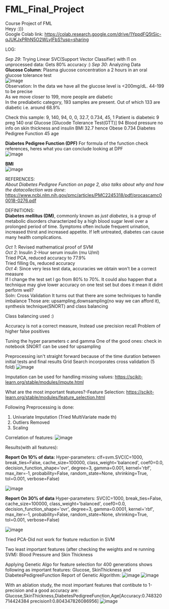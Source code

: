 # FML_Final_Project
Course Project of FML  
Heyy :)))  
Google Colab link: https://colab.research.google.com/drive/1YppdFQ5tSic-qJUKJxPRhN5O2WLyIFbS?usp=sharing  
  
LOG:

*Sep 29*: Trying Linear SVC(Support Vector Classifier) with l1 on unprocessed data: Gets 80% accuracy :)
*Sep 30*: Analyzing Data  
**Glucose Column**: Plasma glucose concentration a 2 hours in an oral glucose tolerance test  
![image](https://user-images.githubusercontent.com/88259695/135402142-d537f6c7-5567-4cff-b139-7b9553f2929c.png)   
Observation: In the data we have all the glucose level is <200mg/dL. 44-199 to be precise  
As we move closer to 199, more people are diabetic  
In the prediabetic category, 193 samples are present. Out of which 133 are diabetic i.e. around 68.9%  

Check this sample: 9,	140,	94,	0,	0,	32.7,	0.734,	45,	1
Patient is diabeteic
9 preg
140 oral Glucose [Glucode Tolerance Test(GTT)]
94 Blood pressure
no info on skin thickness and insulin
BMI 32.7 hence Obese
0.734 Diabetes Pedigree Function
45 age

**Diabetes Pedigree Function  (DPF)**
For formula of the function check references, heres what you can conclude looking at DPF  
![image](https://user-images.githubusercontent.com/88259695/135406674-f6406b53-f40d-4a47-80ba-aae90650066c.png)
  
  
**BMI**  
![image](https://user-images.githubusercontent.com/88259695/135403626-09b78e96-fcc2-44ac-9fab-4fae502d3bd4.png)

REFERENCES:  
*About Diabetes Pedigree Function on page 2, also talks about why and how the datacollection was done*: https://www.ncbi.nlm.nih.gov/pmc/articles/PMC2245318/pdf/procascamc00018-0276.pdf

DEFINITIONS:  
**Diabetes mellitus (DM)**, commonly known as _just diabetes_, is a group of metabolic disorders characterized by a high blood sugar level over a prolonged period of time. Symptoms often include frequent urination, increased thirst and increased appetite. If left untreated, diabetes can cause many health complications.


*Oct 1*: Revised mathematical proof of SVM  
*Oct 2*: Insulin 2-Hour serum insulin (mu U/ml)  
Tried PCA, reduced accuracy to 77.9%  
Tried filling 0s, reduced accuracy    
*Oct 4*: Since very less test data, accuracies we obtain won't be a correct measure  
If I change the test set I go from 80% to 70%. It could also happen that a technique may give lower accuracy on one test set but does it mean it didnt perform well?   
Soln: Cross Validation
It turns out that there are some techniques to handle imbalance
Those are: upsampling,downsampling(no way we can afford it), synthesis technique(SNORT) and class balancing

Class balancing used :)

Accuracy is not a correct measure, Instead use precision recall
Problem of higher false positives

Tuning the hyper parameters c and gamma
One of the good ones: check in notebook
SNORT can be used for upsampling

Preprocessing isn't straight forward because of the time duration between initial tests and final results
Grid Search incorporates cross validation (5 fold)
![image](https://user-images.githubusercontent.com/88259695/136698194-021a97d4-7ccd-4761-85b5-2cba041be00d.png)


Imputation can be used for handling missing values:
https://scikit-learn.org/stable/modules/impute.html


What are the most important features?-Feature Selection:
https://scikit-learn.org/stable/modules/feature_selection.html


Following Preprocessing is done:
1) Univariate Imputation (Tried MultiVariate made th)
2) Outliers Removed
3) Scaling


Correlation of features:
![image](https://user-images.githubusercontent.com/88259695/141613718-1a342507-3794-4b83-9f36-3afec1929e22.png)


Results(with all features):

**Report On 10% of data:**
Hyper-parameters:
clf=svm.SVC(C=1000, break_ties=False, cache_size=100000, class_weight='balanced',
    coef0=0.0, decision_function_shape='ovr', degree=3, gamma=0.001,
    kernel='rbf', max_iter=-1, probability=False, random_state=None,
    shrinking=True, tol=0.001, verbose=False)
    
![image](https://user-images.githubusercontent.com/88259695/141613775-915d8744-9ffd-4b9f-8d11-ecab38bf0041.png)

**Report On 30% of data**
Hyper-parameters:
SVC(C=1000, break_ties=False, cache_size=100000, class_weight='balanced',
    coef0=0.0, decision_function_shape='ovr', degree=3, gamma=0.0001,
    kernel='rbf', max_iter=-1, probability=False, random_state=None,
    shrinking=True, tol=0.001, verbose=False)

![image](https://user-images.githubusercontent.com/88259695/141614028-a891c282-ea12-4ad5-825e-4084d9d9376d.png)


Tried PCA-Did not work for feature reduction in SVM

Two least important features (after checking the weights and re running SVM):
Blood Pressure and Skin Thickness

Applying Genetic Algo for feature selection for 400 generations shows following as important features:
Glucose, SkinThickness and 	DiabetesPedigreeFunction
Report of Genetic Algorithm:
![image](https://user-images.githubusercontent.com/88259695/141613908-02961999-8e62-4c62-8a4e-7487a11336ee.png)
![image](https://user-images.githubusercontent.com/88259695/141613913-a42f11e3-8fa1-4875-8b06-96100533e0c0.png)


With an ablation study, the most important features that contibute to 1-precision and a good accuracy are: Glucose,SkinThickness,DiabetesPedigreeFunction,Age[Accuracy:0.748320714424384 precision1:0.804347826086956]
![image](https://user-images.githubusercontent.com/88259695/141643167-ee079edb-1247-4b48-b34a-7faffc0fad1b.png)

